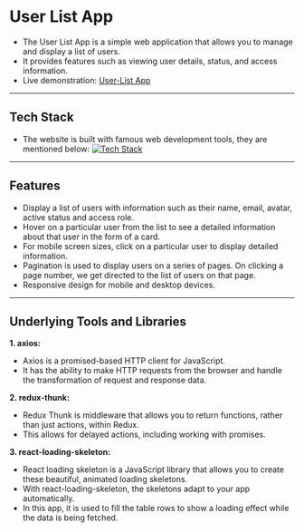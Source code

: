 # User List App

- The User List App is a simple web application that allows you to manage and display a list of users.
- It provides features such as viewing user details, status, and access information.
- Live demonstration: [User-List App](https://zingy-fudge-7f0521.netlify.app/)

---

## Tech Stack

- The website is built with famous web development tools, they are mentioned below:
  [![Tech Stack](https://skillicons.dev/icons?i=html,css,js,bootstrap,react,vscode,git,github)](https://skillicons.dev)

---

## Features

- Display a list of users with information such as their name, email, avatar, active status and access role.
- Hover on a particular user from the list to see a detailed information about that user in the form of a card.
- For mobile screen sizes, click on a particular user to display detailed information.
- Pagination is used to display users on a series of pages. On clicking a page number, we get directed to the list of users on that page.
- Responsive design for mobile and desktop devices.

---

## Underlying Tools and Libraries

**1. axios:**

- Axios is a promised-based HTTP client for JavaScript.
- It has the ability to make HTTP requests from the browser and handle the transformation of request and response data.

**2. redux-thunk:**

- Redux Thunk is middleware that allows you to return functions, rather than just actions, within Redux.
- This allows for delayed actions, including working with promises.

**3. react-loading-skeleton:**

- React loading skeleton is a JavaScript library that allows you to create these beautiful, animated loading skeletons.
- With react-loading-skeleton, the skeletons adapt to your app automatically.
- In this app, it is used to fill the table rows to show a loading effect while the data is being fetched.
